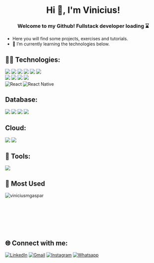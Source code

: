 

<h1 align="center">Hi 👋, I'm Vinicius!</h1>
<h3 align="center">Welcome to my Github! Fullstack developer loading ⌛</h3>



- Here you will find some projects, exercises and tutorials. 
- 🌱 I’m currently learning the technologies below.

## 👨‍💻 Technologies:
<p align="left">
  <img src="https://img.shields.io/badge/HTML5-E34F26?style=for-the-badge&logo=html5&logoColor=white"/>
  <img src="https://img.shields.io/badge/CSS3-1572B6?style=for-the-badge&logo=css3&logoColor=white"/>
  <img src="https://img.shields.io/badge/JavaScript-F7DF1E?style=for-the-badge&logo=javascript&logoColor=black"/>
  <img src="https://img.shields.io/badge/TypeScript-007ACC?style=for-the-badge&logo=typescript&logoColor=white"/> 
  <img src="https://img.shields.io/badge/Git-F05032?style=for-the-badge&logo=git&logoColor=white"/>
  <img src="https://img.shields.io/badge/styled--components-DB7093?style=for-the-badge&logo=styled-components&logoColor=white"/><br>
  <img src="https://img.shields.io/badge/Node.js-339933?style=for-the-badge&logo=nodedotjs&logoColor=white"/>
  <img src="https://img.shields.io/badge/Express.js-404D59?style=for-the-badge"/>  
  <img src="https://img.shields.io/badge/Nginx-009639?style=for-the-badge&logo=nginx&logoColor=white"/>
  <img src="https://img.shields.io/badge/Docker-2496ED?style=for-the-badge&logo=docker&logoColor=white"/><br>
  <img src="https://img.shields.io/badge/React-20232A?style=for-the-badge&logo=react&logoColor=61DAFB" alt="React" align="center">
  <img src="https://img.shields.io/badge/React_Native-20232A?style=for-the-badge&logo=react&logoColor=61DAFB" alt="React Native" align="center"> 
  
</p>

##  Database:
<p display="block">
<img src="https://img.shields.io/badge/PostgreSQL-316192?style=for-the-badge&logo=postgresql&logoColor=white"/>
<img src="https://img.shields.io/badge/MongoDB-4EA94B?style=for-the-badge&logo=mongodb&logoColor=white"/>
<img src="https://img.shields.io/badge/MySQL-00000F?style=for-the-badge&logo=mysql&logoColor=white"/>
<img src="https://img.shields.io/badge/firebase-ffca28?style=for-the-badge&logo=firebase&logoColor=black"/>
</p>


##  Cloud:
<p display="block">
<img src="https://img.shields.io/badge/Amazon_AWS-232F3E?style=for-the-badge&logo=amazon-aws&logoColor=white"/>
<img src="https://img.shields.io/badge/Microsoft_Azure-0089D6?style=for-the-badge&logo=microsoft-azure&logoColor=white"/>
</p>


## 🔨 Tools:
<p display="block">
<img src="https://img.shields.io/badge/Figma-F24E1E?style=for-the-badge&logo=figma&logoColor=white"/>

</p>

## 🔗 Most Used
<p><img align="left" src="https://github-readme-stats.vercel.app/api/top-langs?username=viniciusmgaspar&show_icons=true&locale=en&layout=compact" alt="viniciusmgaspar"/></p>
<br><br><br><br><br><br><br>

## 🌐 Connect with me:
[![LinkedIn](https://img.shields.io/badge/LinkedIn-0077B5?style=for-the-badge&logo=linkedin&logoColor=white)](https://www.linkedin.com/in/viniciusmgaspar/)
[![Gmail](https://img.shields.io/badge/Gmail-D14836?style=for-the-badge&logo=gmail&logoColor=white)](mailto:viniciusmgaspar@gmail.com)
[![Instagram](https://img.shields.io/badge/Instagram-E4405F?style=for-the-badge&logo=instagram&logoColor=white)](https://www.instagram.com/gasparvini/)
[![Whatsapp](https://img.shields.io/badge/WhatsApp-25D366?style=for-the-badge&logo=whatsapp&logoColor=white)](https://api.whatsapp.com/send?phone=5521996368397)

